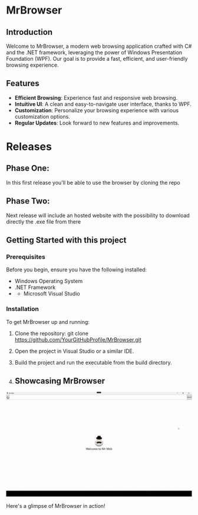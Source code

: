 # MrBrowser

## Introduction

Welcome to MrBrowser, a modern web browsing application crafted with C# and the .NET framework, leveraging the power of Windows Presentation Foundation (WPF). Our goal is to provide a fast, efficient, and user-friendly browsing experience.

## Features

- **Efficient Browsing**: Experience fast and responsive web browsing.
- **Intuitive UI**: A clean and easy-to-navigate user interface, thanks to WPF.
- **Customization**: Personalize your browsing experience with various customization options.
- **Regular Updates**: Look forward to new features and improvements.

# Releases
## Phase One:
In this first release you'll be able to use the browser by cloning the repo
## Phase Two:
Next release will include an hosted website with the possibility to download directly the .exe file from there

## Getting Started with this project

### Prerequisites

Before you begin, ensure you have the following installed:
- Windows Operating System
- .NET Framework
- - Microsoft Visual Studio

### Installation

To get MrBrowser up and running:

1. Clone the repository:
   git clone https://github.com/YourGitHubProfile/MrBrowser.git
2. Open the project in Visual Studio or a similar IDE.  
3. Build the project and run the executable from the build directory.

4. ## Showcasing MrBrowser

![App Screenshot](./Browser/MrBrowser.gif)

Here's a glimpse of MrBrowser in action!
